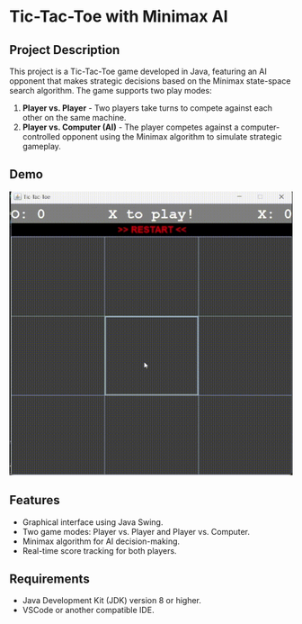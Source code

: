 # Tic-Tac-Toe with Minimax AI

## Project Description
This project is a Tic-Tac-Toe game developed in Java, featuring an AI opponent that makes strategic decisions based on the Minimax state-space search algorithm. The game supports two play modes:
1. **Player vs. Player** - Two players take turns to compete against each other on the same machine.
2. **Player vs. Computer (AI)** - The player competes against a computer-controlled opponent using the Minimax algorithm to simulate strategic gameplay.

## Demo
![Tic-Tac-Toe Demo](tictactoe-java/assets/demo.gif)

## Features
- Graphical interface using Java Swing.
- Two game modes: Player vs. Player and Player vs. Computer.
- Minimax algorithm for AI decision-making.
- Real-time score tracking for both players.

## Requirements
- Java Development Kit (JDK) version 8 or higher.
- VSCode or another compatible IDE.